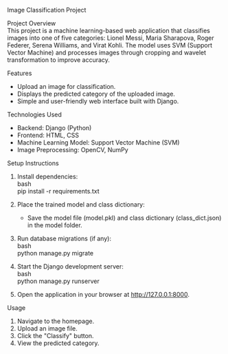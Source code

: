 

 Image Classification Project  

 Project Overview  
This project is a machine learning-based web application that classifies images into one of five categories: Lionel Messi, Maria Sharapova, Roger Federer, Serena Williams, and Virat Kohli. The model uses SVM (Support Vector Machine) and processes images through cropping and wavelet transformation to improve accuracy.  

 Features  
- Upload an image for classification.  
- Displays the predicted category of the uploaded image.  
- Simple and user-friendly web interface built with Django.  

 Technologies Used  
- Backend: Django (Python)  
- Frontend: HTML, CSS  
- Machine Learning Model: Support Vector Machine (SVM)  
- Image Preprocessing: OpenCV, NumPy  
 

 Setup Instructions  

1. Install dependencies:  
   bash  
   pip install -r requirements.txt  
     

2. Place the trained model and class dictionary:  
   - Save the model file (model.pkl) and class dictionary (class_dict.json) in the model folder.  

3. Run database migrations (if any):  
   bash  
   python manage.py migrate  
     

4. Start the Django development server:  
   bash  
   python manage.py runserver  
     

5. Open the application in your browser at http://127.0.0.1:8000.  

 Usage  
1. Navigate to the homepage.  
2. Upload an image file.  
3. Click the "Classify" button.  
4. View the predicted category.  
  
